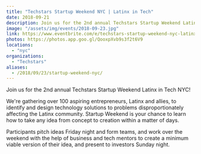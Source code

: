 ```yaml
---
title: "Techstars Startup Weekend NYC | Latinx in Tech"
date: 2018-09-21
description: Join us for the 2nd annual Techstars Startup Weekend Latinx in Tech NYC!
image: "/assets/img/events/2018-09-23.jpg"
link: https://www.eventbrite.com/e/techstars-startup-weekend-nyc-latinx-in-tech-tickets-48652017494?discount=website#
photos: https://photos.app.goo.gl/QooxpXvb9s3f2t6V9
locations:
  - "nyc"
organizations:
  - "Techstars"
aliases:
  - /2018/09/23/startup-weekend-nyc/
---
```


Join us for the 2nd annual Techstars Startup Weekend Latinx in Tech NYC!

We're gathering over 100 aspiring entrepreneurs, Latinx and allies, to identify and design technology solutions to problems disproportionately affecting the Latinx community. Startup Weekend is your chance to learn how to take any idea from concept to creation within a matter of days.

Participants pitch ideas Friday night and form teams, and work over the weekend with the help of business and tech mentors to create a minimum viable version of their idea, and present to investors Sunday night.
